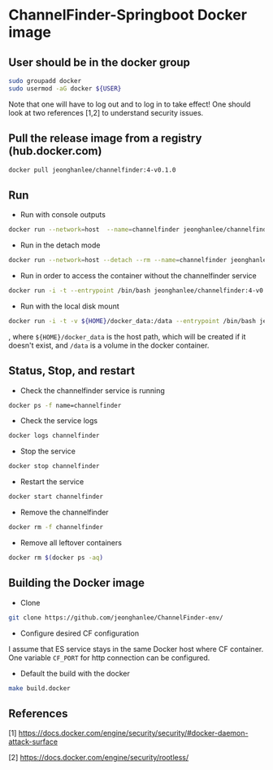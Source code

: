 ChannelFinder-Springboot Docker image
===

## User should be in the docker group

```bash
sudo groupadd docker
sudo usermod -aG docker ${USER}
```
Note that one will have to log out and to log in to take effect! One should look at two references [1,2] to understand security issues. 


## Pull the release image from a registry (hub.docker.com)

```bash
docker pull jeonghanlee/channelfinder:4-v0.1.0
```


## Run

* Run with console outputs 
```bash
docker run --network=host  --name=channelfinder jeonghanlee/channelfinder:4-v0.1.0
```

* Run in the detach mode
```bash
docker run --network=host --detach --rm --name=channelfinder jeonghanlee/channelfinder:4-v0.1.0
```

* Run in order to access the container without the channelfinder service
```bash
docker run -i -t --entrypoint /bin/bash jeonghanlee/channelfinder:4-v0.1.0
```

* Run with the local disk mount
```bash
docker run -i -t -v ${HOME}/docker_data:/data --entrypoint /bin/bash jeonghanlee/channelfinder:4-v0.1.0
```
, where `${HOME}/docker_data` is the host path, which will be created if it doesn't exist, and `/data` is a volume in the docker container.


## Status, Stop, and restart

* Check the channelfinder service is running

```bash
docker ps -f name=channelfinder
```

* Check the service logs
```bash
docker logs channelfinder
```

* Stop the service
```bash
docker stop channelfinder
```

* Restart the service
```bash
docker start channelfinder
```

* Remove the channelfinder
```bash
docker rm -f channelfinder
```

* Remove all leftover containers
```bash
docker rm $(docker ps -aq)
```

## Building the Docker image

* Clone
```bash
git clone https://github.com/jeonghanlee/ChannelFinder-env/
```
* Configure desired CF configuration

I assume that ES service stays in the same Docker host where CF container. One variable `CF_PORT` for http connection can be configured.


* Default the build with the docker
```bash
make build.docker
```


## References
[1] <https://docs.docker.com/engine/security/security/#docker-daemon-attack-surface>

[2] <https://docs.docker.com/engine/security/rootless/>

